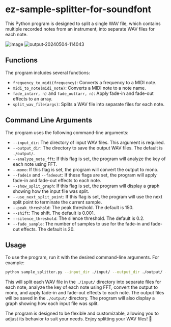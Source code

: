 # ez-sample-splitter-for-soundfont

This Python program is designed to split a single WAV file, which contains multiple recorded notes from an instrument, into separate WAV files for each note.

![image](https://github.com/keisuke-okb/ez-sample-splitter-for-soundfont/assets/70097451/5e390844-ca66-4dec-b63c-4befbca8b671)
![output-20240504-114043](https://github.com/keisuke-okb/ez-sample-splitter-for-soundfont/assets/70097451/81bb69e3-023b-4c15-83c5-8519711f7ae3)


## Functions

The program includes several functions:

- `frequency_to_midi(frequency)`: Converts a frequency to a MIDI note.
- `midi_to_note(midi_note)`: Converts a MIDI note to a note name.
- `fade_in(arr, n)` and `fade_out(arr, n)`: Apply fade-in and fade-out effects to an array.
- `split_wav_file(args)`: Splits a WAV file into separate files for each note.

## Command Line Arguments

The program uses the following command-line arguments:

- `--input_dir`: The directory of input WAV files. This argument is required.
- `--output_dir`: The directory to save the output WAV files. The default is `./output/`.
- `--analyze_note_fft`: If this flag is set, the program will analyze the key of each note using FFT.
- `--mono`: If this flag is set, the program will convert the output to mono.
- `--fadein` and `--fadeout`: If these flags are set, the program will apply fade-in and fade-out effects to each note.
- `--show_split_graph`: If this flag is set, the program will display a graph showing how the input file was split.
- `--use_next_split_point`: If this flag is set, the program will use the next split point to terminate the current sample.
- `--peak_threshold`: The peak threshold. The default is 150.
- `--shift`: The shift. The default is 0.001.
- `--silence_threshold`: The silence threshold. The default is 0.2.
- `--fade_sample`: The number of samples to use for the fade-in and fade-out effects. The default is 20.

## Usage

To use the program, run it with the desired command-line arguments. For example:

```bash
python sample_splitter.py --input_dir ./input/ --output_dir ./output/ --analyze_note_fft --mono --fadein --fadeout
```

This will split each WAV file in the `./input/` directory into separate files for each note, analyze the key of each note using FFT, convert the output to mono, and apply fade-in and fade-out effects to each note. The output files will be saved in the `./output/` directory. The program will also display a graph showing how each input file was split. 

The program is designed to be flexible and customizable, allowing you to adjust its behavior to suit your needs. Enjoy splitting your WAV files! 🎵
